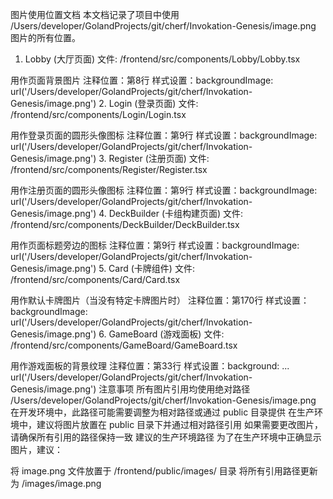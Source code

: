 图片使用位置文档
本文档记录了项目中使用 /Users/developer/GolandProjects/git/cherf/Invokation-Genesis/image.png 图片的所有位置。

1. Lobby (大厅页面)
   文件: /frontend/src/components/Lobby/Lobby.tsx

用作页面背景图片
注释位置：第8行
样式设置：backgroundImage: url('/Users/developer/GolandProjects/git/cherf/Invokation-Genesis/image.png')
2. Login (登录页面)
   文件: /frontend/src/components/Login/Login.tsx

用作登录页面的圆形头像图标
注释位置：第9行
样式设置：backgroundImage: url('/Users/developer/GolandProjects/git/cherf/Invokation-Genesis/image.png')
3. Register (注册页面)
   文件: /frontend/src/components/Register/Register.tsx

用作注册页面的圆形头像图标
注释位置：第9行
样式设置：backgroundImage: url('/Users/developer/GolandProjects/git/cherf/Invokation-Genesis/image.png')
4. DeckBuilder (卡组构建页面)
   文件: /frontend/src/components/DeckBuilder/DeckBuilder.tsx

用作页面标题旁边的图标
注释位置：第9行
样式设置：backgroundImage: url('/Users/developer/GolandProjects/git/cherf/Invokation-Genesis/image.png')
5. Card (卡牌组件)
   文件: /frontend/src/components/Card/Card.tsx

用作默认卡牌图片（当没有特定卡牌图片时）
注释位置：第170行
样式设置：backgroundImage: url('/Users/developer/GolandProjects/git/cherf/Invokation-Genesis/image.png')
6. GameBoard (游戏面板)
   文件: /frontend/src/components/GameBoard/GameBoard.tsx

用作游戏面板的背景纹理
注释位置：第33行
样式设置：background: ... url('/Users/developer/GolandProjects/git/cherf/Invokation-Genesis/image.png')
注意事项
所有图片引用均使用绝对路径 /Users/developer/GolandProjects/git/cherf/Invokation-Genesis/image.png
在开发环境中，此路径可能需要调整为相对路径或通过 public 目录提供
在生产环境中，建议将图片放置在 public 目录下并通过相对路径引用
如果需要更改图片，请确保所有引用的路径保持一致
建议的生产环境路径
为了在生产环境中正确显示图片，建议：

将 image.png 文件放置于 /frontend/public/images/ 目录
将所有引用路径更新为 /images/image.png
